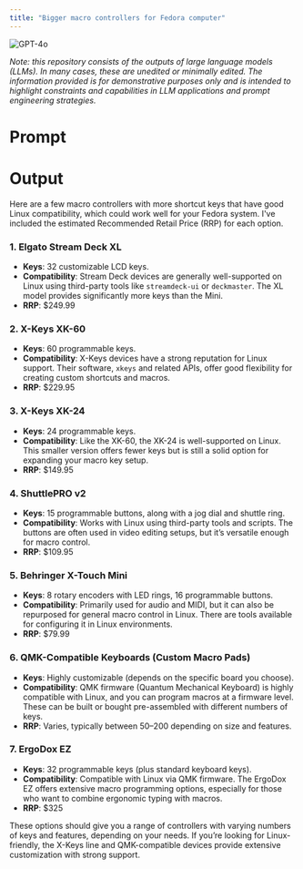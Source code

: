 ```yaml
---
title: "Bigger macro controllers for Fedora computer"
---
```

![GPT-4o](https://img.shields.io/badge/GPT--4o-3333FF?style=for-the-badge&logo=openai&logoColor=white)



*Note: this repository consists of the outputs of large language models (LLMs). In many cases, these are unedited or minimally edited. The information provided is for demonstrative purposes only and is intended to highlight constraints and capabilities in LLM applications and prompt engineering strategies.*


# Prompt

# Output

Here are a few macro controllers with more shortcut keys that have good Linux compatibility, which could work well for your Fedora system. I've included the estimated Recommended Retail Price (RRP) for each option.

### 1. **Elgato Stream Deck XL**
   - **Keys**: 32 customizable LCD keys.
   - **Compatibility**: Stream Deck devices are generally well-supported on Linux using third-party tools like `streamdeck-ui` or `deckmaster`. The XL model provides significantly more keys than the Mini.
   - **RRP**: $249.99

### 2. **X-Keys XK-60**
   - **Keys**: 60 programmable keys.
   - **Compatibility**: X-Keys devices have a strong reputation for Linux support. Their software, `xkeys` and related APIs, offer good flexibility for creating custom shortcuts and macros.
   - **RRP**: $229.95

### 3. **X-Keys XK-24**
   - **Keys**: 24 programmable keys.
   - **Compatibility**: Like the XK-60, the XK-24 is well-supported on Linux. This smaller version offers fewer keys but is still a solid option for expanding your macro key setup.
   - **RRP**: $149.95

### 4. **ShuttlePRO v2**
   - **Keys**: 15 programmable buttons, along with a jog dial and shuttle ring.
   - **Compatibility**: Works with Linux using third-party tools and scripts. The buttons are often used in video editing setups, but it’s versatile enough for macro control.
   - **RRP**: $109.95

### 5. **Behringer X-Touch Mini**
   - **Keys**: 8 rotary encoders with LED rings, 16 programmable buttons.
   - **Compatibility**: Primarily used for audio and MIDI, but it can also be repurposed for general macro control in Linux. There are tools available for configuring it in Linux environments.
   - **RRP**: $79.99

### 6. **QMK-Compatible Keyboards (Custom Macro Pads)**
   - **Keys**: Highly customizable (depends on the specific board you choose).
   - **Compatibility**: QMK firmware (Quantum Mechanical Keyboard) is highly compatible with Linux, and you can program macros at a firmware level. These can be built or bought pre-assembled with different numbers of keys.
   - **RRP**: Varies, typically between $50–$200 depending on size and features.

### 7. **ErgoDox EZ**
   - **Keys**: 32 programmable keys (plus standard keyboard keys).
   - **Compatibility**: Compatible with Linux via QMK firmware. The ErgoDox EZ offers extensive macro programming options, especially for those who want to combine ergonomic typing with macros.
   - **RRP**: $325

These options should give you a range of controllers with varying numbers of keys and features, depending on your needs. If you’re looking for Linux-friendly, the X-Keys line and QMK-compatible devices provide extensive customization with strong support.